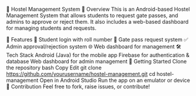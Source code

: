 🏢 Hostel Management System
📌 Overview
This is an Android-based Hostel Management System that allows students to request gate passes, and admins to approve or reject them. It also includes a web-based dashboard for managing students and requests.

🔹 Features
📌 Student login with roll number
📝 Gate pass request system
✅ Admin approval/rejection system
🌐 Web dashboard for management
🛠 Tech Stack
Android (Java) for the mobile app
Firebase for authentication & database
Web dashboard for admin management
🚀 Getting Started
Clone the repository
bash
Copy
Edit
git clone https://github.com/yourusername/hostel-management.git
cd hostel-management
Open in Android Studio
Run the app on an emulator or device
🤝 Contribution
Feel free to fork, raise issues, or contribute!
